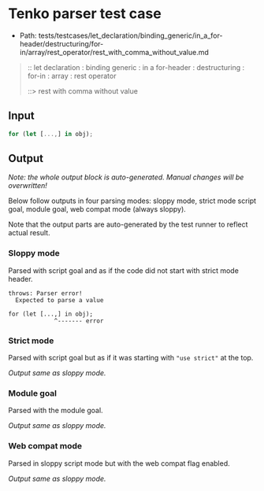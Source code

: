 # Tenko parser test case

- Path: tests/testcases/let_declaration/binding_generic/in_a_for-header/destructuring/for-in/array/rest_operator/rest_with_comma_without_value.md

> :: let declaration : binding generic : in a for-header : destructuring : for-in : array : rest operator
>
> ::> rest with comma without value

## Input

`````js
for (let [...,] in obj);
`````

## Output

_Note: the whole output block is auto-generated. Manual changes will be overwritten!_

Below follow outputs in four parsing modes: sloppy mode, strict mode script goal, module goal, web compat mode (always sloppy).

Note that the output parts are auto-generated by the test runner to reflect actual result.

### Sloppy mode

Parsed with script goal and as if the code did not start with strict mode header.

`````
throws: Parser error!
  Expected to parse a value

for (let [...,] in obj);
             ^------- error
`````

### Strict mode

Parsed with script goal but as if it was starting with `"use strict"` at the top.

_Output same as sloppy mode._

### Module goal

Parsed with the module goal.

_Output same as sloppy mode._

### Web compat mode

Parsed in sloppy script mode but with the web compat flag enabled.

_Output same as sloppy mode._
